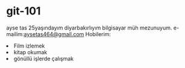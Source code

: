 # git-101
ayse tas 25yaşındayım diyarbakırlıyım bilgisayar müh mezunuyum.
e-mailim:aysetas464@gmail.com
Hobilerim:
<li>Film izlemek</li>
<li>kitap okumak</li>
<li>gönüllü işlerde çalışmak</li>


